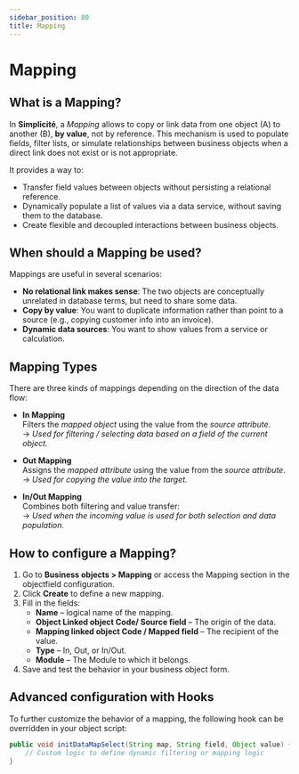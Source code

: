 ```yaml
---
sidebar_position: 80
title: Mapping
---
```


# Mapping

## What is a Mapping?

In **Simplicité**, a *Mapping* allows to copy or link data from one object (A) to another (B), **by value**, not by reference. This mechanism is used to populate fields, filter lists, or simulate relationships between business objects when a direct link does not exist or is not appropriate.

It provides a way to:
- Transfer field values between objects without persisting a relational reference.
- Dynamically populate a list of values via a data service, without saving them to the database.
- Create flexible and decoupled interactions between business objects.

## When should a Mapping be used?

Mappings are useful in several scenarios:

- **No relational link makes sense**: The two objects are conceptually unrelated in database terms, but need to share some data.
- **Copy by value**: You want to duplicate information rather than point to a source (e.g., copying customer info into an invoice).
- **Dynamic data sources**: You want to show values from a service or calculation.  

## Mapping Types

There are three kinds of mappings depending on the direction of the data flow:

- **In Mapping**  
  Filters the *mapped object* using the value from the *source attribute*.  
  → *Used for filtering / selecting data based on a field of the current object.*

- **Out Mapping**  
  Assigns the *mapped attribute* using the value from the *source attribute*.  
  → *Used for copying the value into the target.*

- **In/Out Mapping**  
  Combines both filtering and value transfer:  
  → *Used when the incoming value is used for both selection and data population.*

## How to configure a Mapping?

1. Go to **Business objects > Mapping** or access the Mapping section in the objectfield configuration.
2. Click **Create** to define a new mapping.
3. Fill in the fields:
   - **Name** – logical name of the mapping.
   - **Object  Linked object Code/ Source field** – The origin of the data.
   - **Mapping linked object Code / Mapped field** – The recipient of the value.
   - **Type** – In, Out, or In/Out.
   - **Module** – The Module to which it belongs.
4. Save and test the behavior in your business object form.

## Advanced configuration with Hooks

To further customize the behavior of a mapping, the following hook can be overridden in your object script:

```java
public void initDataMapSelect(String map, String field, Object value) {
    // Custom logic to define dynamic filtering or mapping logic
}
